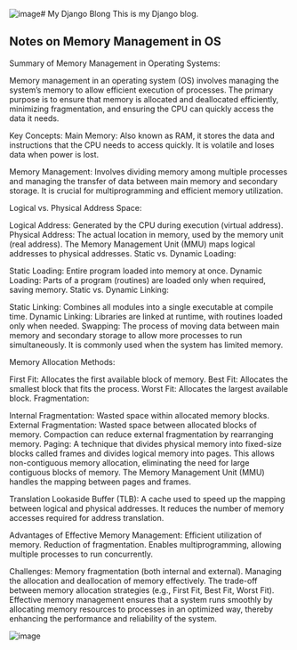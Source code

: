 ![image](https://github.com/user-attachments/assets/f8305cb1-5824-491f-bddc-5b7fc60d9875)# My Django Blong
This is my Django blog.


## Notes on Memory Management in OS

Summary of Memory Management in Operating Systems:

Memory management in an operating system (OS) involves managing the system’s memory to allow efficient execution of processes. The primary purpose is to ensure that memory is allocated and deallocated efficiently, minimizing fragmentation, and ensuring the CPU can quickly access the data it needs.

Key Concepts:
Main Memory: Also known as RAM, it stores the data and instructions that the CPU needs to access quickly. It is volatile and loses data when power is lost.

Memory Management: Involves dividing memory among multiple processes and managing the transfer of data between main memory and secondary storage. It is crucial for multiprogramming and efficient memory utilization.

Logical vs. Physical Address Space:

Logical Address: Generated by the CPU during execution (virtual address).
Physical Address: The actual location in memory, used by the memory unit (real address).
The Memory Management Unit (MMU) maps logical addresses to physical addresses.
Static vs. Dynamic Loading:

Static Loading: Entire program loaded into memory at once.
Dynamic Loading: Parts of a program (routines) are loaded only when required, saving memory.
Static vs. Dynamic Linking:

Static Linking: Combines all modules into a single executable at compile time.
Dynamic Linking: Libraries are linked at runtime, with routines loaded only when needed.
Swapping: The process of moving data between main memory and secondary storage to allow more processes to run simultaneously. It is commonly used when the system has limited memory.

Memory Allocation Methods:

First Fit: Allocates the first available block of memory.
Best Fit: Allocates the smallest block that fits the process.
Worst Fit: Allocates the largest available block.
Fragmentation:

Internal Fragmentation: Wasted space within allocated memory blocks.
External Fragmentation: Wasted space between allocated blocks of memory.
Compaction can reduce external fragmentation by rearranging memory.
Paging: A technique that divides physical memory into fixed-size blocks called frames and divides logical memory into pages. This allows non-contiguous memory allocation, eliminating the need for large contiguous blocks of memory. The Memory Management Unit (MMU) handles the mapping between pages and frames.

Translation Lookaside Buffer (TLB): A cache used to speed up the mapping between logical and physical addresses. It reduces the number of memory accesses required for address translation.

Advantages of Effective Memory Management:
Efficient utilization of memory.
Reduction of fragmentation.
Enables multiprogramming, allowing multiple processes to run concurrently.

Challenges:
Memory fragmentation (both internal and external).
Managing the allocation and deallocation of memory effectively.
The trade-off between memory allocation strategies (e.g., First Fit, Best Fit, Worst Fit).
Effective memory management ensures that a system runs smoothly by allocating memory resources to processes in an optimized way, thereby enhancing the performance and reliability of the system.

![image](https://github.com/user-attachments/assets/fe034624-c598-49b9-b5a2-ef21aeeef673)

